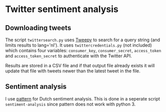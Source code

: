 # Twitter sentiment analysis

## Downloading tweets
The script `twittersearch.py` uses [Tweepy](http://tweepy.readthedocs.org/) to search for a query string (and limits results to lang='nl'). It uses `twittercredentials.py` (not included) which contains four variables: `consumer_key`, `consumer_secret`, `access_token` and `access_token_secret` to authenticate with the Twitter API.

Results are stored in a CSV file and if that output file already exists it will update that file with tweets newer than the latest tweet in the file.

## Sentiment analysis
I use [pattern](https://www.clips.uantwerpen.be/pages/pattern) for Dutch sentiment analysis. This is done in a seperate script `sentiment-analysis` since pattern does not work with python 3.

